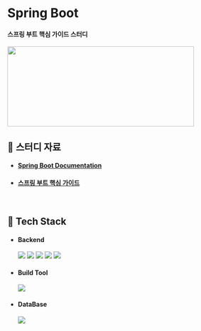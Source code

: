 # Spring Boot

#### 스프링 부트 핵심 가이드 스터디

<img src="https://github.com/hyunmin0317/SpringBoot/assets/63601183/b8ddb20f-3082-4227-83e4-ed6801d64078" width="420" height="180"/>

## :book: 스터디 자료

* #### [Spring Boot Documentation](https://docs.spring.io/spring-boot/docs/current/reference/htmlsingle/)
* #### [스프링 부트 핵심 가이드](https://github.com/wikibook/springboot)

<br>

## :notebook_with_decorative_cover: Tech Stack

* #### Backend
    <img src="https://img.shields.io/badge/Java-11-007396?style=round-square&logo=oracle&logoColor=white"/>
    <img src="https://img.shields.io/badge/Spring-2.5.6-6DB33F?style=round-square&logo=Spring&logoColor=white"/>
    <img src="https://img.shields.io/badge/Spring%20Boot-6DB33F?style=round-square&logo=springboot&logoColor=white"/>
    <img src="https://img.shields.io/badge/Spring%20Security-6DB33F?style=round-square&logo=SpringSecurity&logoColor=white"/>
    <img src="https://img.shields.io/badge/JWT-000000?style=round-square&logo=jsonwebtokens&logoColor=white"/><br>

* #### Build Tool
    <img src="https://img.shields.io/badge/Maven-3.9.2-C71A36?style=round-square&logo=apachemaven&logoColor=white"/>

* #### DataBase
    <img src="https://img.shields.io/badge/MariaDB-10.6.5-003545?style=round-square&logo=mariadb&logoColor=white"/>
